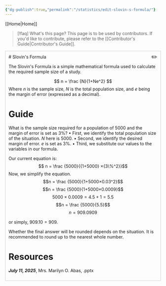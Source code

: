 ```yaml
---
{"dg-publish":true,"permalink":"/statistics/edit-slovin-s-formula/"}
---
```


[[Home\|Home]]

>[!faq] What's this page?
>This page is to be used by contributors. If you'd like to contribute, please refer to the [[Contributor's Guide\|Contributor's Guide]].

<div class="editable-container" style="border:1px solid #ccc; padding:10px; max-width:600px; position: relative;">
  <div class="editable-content" tabindex="0" aria-label="Editable content" style="min-height:100px;">
# Slovin's Formula

The Slovin's Formula is a simple mathematical formula used to calculate the required sample size of a study.

$$ n = \frac {N}{1+Ne^2} $$
Where $n$ is the sample size, $N$ is the total population size, and $e$ being the margin of error (expressed as a decimal).

# Guide

What is the sample size required for a population of 5000 and the margin of error is set as 3%?
 • First, we identify the total population size of the situation. $N$ here is $5000$.
 • Second, we identify the desired margin of error. $e$ is set as $3\%$.
 • Third, we substitute our values to the variables in our formula.

Our current equation is:
$$ n = \frac {5000}{{1+5000} ×{3\%^2}}$$
Now, we simplify the equation.
$$n = \frac {5000}{1+5000×0.03^2}$$
$$n = \frac {5000}{1+5000×0.0009}$$
$$5000×0.0009=4.5+1=5.5$$
$$n = \frac {5000}{5.5}$$
$$n = 909.0909$$

or simply, $909.10 = 909$. 

Whether the final answer will be rounded depends on the situation. It is recommended to round up to the nearest whole number.

# Resources
***July 11, 2025***, Mrs. Marilyn O. Abas, .pptx
  </div>
  <button class="edit-btn" aria-label="Edit content" style="position:absolute; top:5px; right:5px; background:none; border:none; cursor:pointer; font-size:18px;">✏️</button>
  <button class="save-btn" style="display:none; margin-top:10px;">Save</button>
  <button class="cancel-btn" style="display:none; margin-top:10px;">Cancel</button>
</div>
